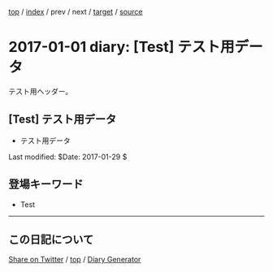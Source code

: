 [top](../index.html) 
 / [index](index.html) 
 / prev 
 / next 
 / [target](https://igapyon.github.io/mydiary/2017/ig170101.html) 
 / [source](https://github.com/igapyon/mydiary/blob/gh-pages/2017/ig170101.src.md) 

2017-01-01 diary: [Test] テスト用データ
=====================================================================================================
テスト用ヘッダー。

## [Test] テスト用データ

* テスト用データ

Last modified: $Date: 2017-01-29 $

## 登場キーワード

* Test

----------------------------------------------------------------------------------------------------

## この日記について

[Share on Twitter](https://twitter.com/intent/tweet?hashtags=igapyon%2Cdiary%2C%E3%81%84%E3%81%8C%E3%81%B4%E3%82%87%E3%82%93%2CTest&text=%5BTest%5D+%E3%83%86%E3%82%B9%E3%83%88%E7%94%A8%E3%83%87%E3%83%BC%E3%82%BF&url=https%3A%2F%2Figapyon.github.io%2Fmydiary%2F2017%2Fig170101.html) / [top](../index.html) / [Diary Generator](https://github.com/igapyon/igapyonv3)
